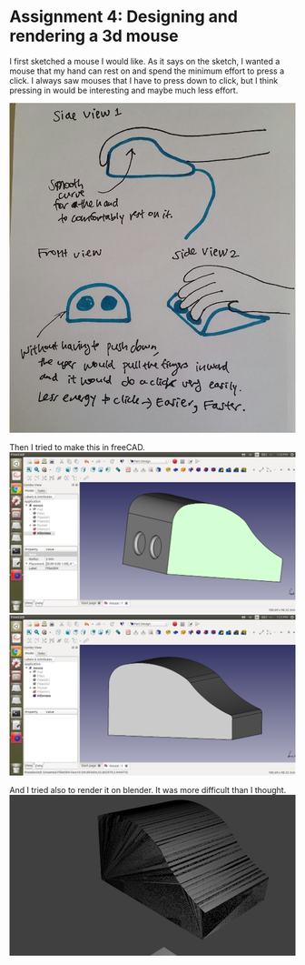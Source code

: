 # Assignment 4: Designing and rendering a 3d mouse

I first sketched a mouse I would like. As it says on the sketch, 
I wanted a mouse that my hand can rest on and spend the minimum effort to press a click.
I always saw mouses that I have to press down to click,
but I think pressing in would be interesting and maybe much less effort.

![image](20170222_140350-1.jpg)

Then I tried to make this in freeCAD.
![image](mouse-freecad1.png)
![image](mouse-freecad2.png)

And I tried also to render it on blender. It was more difficult than I thought.
![image](mouse.png)
